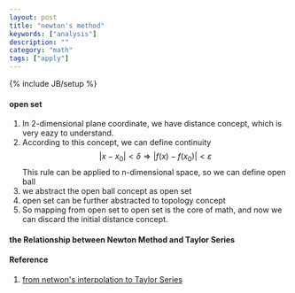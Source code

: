 ```yaml
---
layout: post
title: "newton's method"
keywords: ["analysis"]
description: ""
category: "math"
tags: ["apply"]
---
```

{% include JB/setup %}


#### open set 
1. In 2-dimensional plane coordinate, we have distance concept, which is very eazy to understand.
2. According to this concept, we can define continuity <br />
$$
\left|x-x_{0}\right|<\delta \Rightarrow\left|f(x)-f\left(x_{0}\right)\right|<\varepsilon
$$
This rule can be applied to n-dimensional space, so we can define open ball
3. we abstract the open ball concept as open set
4. open set can be further abstracted to topology concept
5. So mapping from open set to open set is the core of math, and now we can discard the initial distance concept.

#### the Relationship between Newton Method and Taylor Series








#### Reference
1. [from netwon's interpolation to Taylor Series](https://www.matongxue.com/madocs/126.html)

